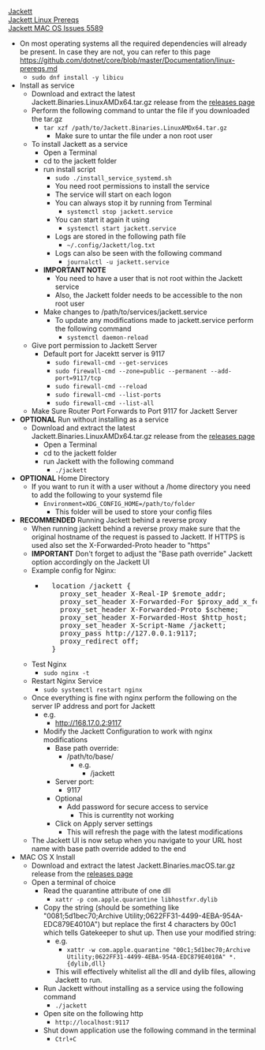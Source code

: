 [Jackett](https://github.com/Jackett/Jackett)<br />
[Jackett Linux Prereqs](https://github.com/dotnet/core/blob/main/Documentation/linux-prereqs.md)<br />
[Jackett MAC OS Issues 5589](https://github.com/Jackett/Jackett/issues/5589)

* On most operating systems all the required dependencies will already be present. In case they are not, you can refer to this page https://github.com/dotnet/core/blob/master/Documentation/linux-prereqs.md
  * `sudo dnf install -y libicu`
* Install as service
  * Download and extract the latest Jackett.Binaries.LinuxAMDx64.tar.gz release from the [releases page](https://github.com/Jackett/Jackett/releases)
  * Perform the following command to untar the file if you downloaded the tar.gz
    * `tar xzf /path/to/Jackett.Binaries.LinuxAMDx64.tar.gz`
      * Make sure to untar the file under a non root user
  * To install Jackett as a service
    * Open a Terminal
    * cd to the jackett folder
    * run install script
      * `sudo ./install_service_systemd.sh`
       * You need root permissions to install the service
       * The service will start on each logon
       * You can always stop it by running from Terminal
         * `systemctl stop jackett.service`
       * You can start it again it using
         * `systemctl start jackett.service`
       * Logs are stored in the following path file
         * `~/.config/Jackett/log.txt`
       * Logs can also be seen with the following command
         * `journalctl -u jackett.service`
    * **IMPORTANT NOTE**
      * You need to have a user that is not root within the Jackett service
      * Also, the Jackett folder needs to be accessible to the non root user
    * Make changes to /path/to/services/jackett.service
      * To update any modifications made to jackett.service perform the following command
        * `systemctl daemon-reload`
  * Give port permission to Jackett Server
    * Default port for Jacektt server is 9117 
      * `sudo firewall-cmd --get-services`
      * `sudo firewall-cmd --zone=public --permanent --add-port=9117/tcp`
      * `sudo firewall-cmd --reload`
      * `sudo firewall-cmd --list-ports`
      * `sudo firewall-cmd --list-all`
  * Make Sure Router Port Forwards to Port 9117 for Jackett Server
* **OPTIONAL** Run without installing as a service
  * Download and extract the latest Jackett.Binaries.LinuxAMDx64.tar.gz release from the [releases page](https://github.com/Jackett/Jackett/releases)
    * Open a Terminal
    * cd to the jackett folder
    * run Jackett with the following command
      * `./jackett`
* **OPTIONAL** Home Directory
  * If you want to run it with a user without a /home directory you need to add the following to your systemd file
    * `Environment=XDG_CONFIG_HOME=/path/to/folder`
      * This folder will be used to store your config files
* **RECOMMENDED** Running Jackett behind a reverse proxy
  * When running jackett behind a reverse proxy make sure that the original hostname of the request is passed to Jackett. If HTTPS is used also set the X-Forwarded-Proto header to "https"
  * **IMPORTANT** Don't forget to adjust the "Base path override" Jackett option accordingly on the Jackett UI
  * Example config for Nginx:
    * <pre>
        location /jackett {
          proxy_set_header X-Real-IP $remote_addr;
          proxy_set_header X-Forwarded-For $proxy_add_x_forwarded_for;
          proxy_set_header X-Forwarded-Proto $scheme;
          proxy_set_header X-Forwarded-Host $http_host;
          proxy_set_header X-Script-Name /jackett;
          proxy_pass http://127.0.0.1:9117;
          proxy_redirect off;
        }
      </pre>
  * Test Nginx
    * `sudo nginx -t`
  * Restart Nginx Service
    * `sudo systemctl restart nginx`
  * Once everything is fine with nginx perform the following on the server IP address and port for Jackett
    * e.g.
      * http://168.17.0.2:9117
    * Modify the Jackett Configuration to work with nginx modifications
      * Base path override:
        * /path/to/base/
          * e.g.
            * /jackett
      * Server port:
        * 9117
      * Optional
        * Add password for secure access to service
          * This is currentlty not working 
      * Click on Apply server settings
        * This will refresh the page with the latest modifications
  * The Jackett UI is now setup when you navigate to your URL host name with base path override added to the end
* MAC OS X Install 
  * Download and extract the latest Jackett.Binaries.macOS.tar.gz release from the [releases page](https://github.com/Jackett/Jackett/releases)
  * Open a terminal of choice
    * Read the quarantine attribute of one dll
      * `xattr -p com.apple.quarantine libhostfxr.dylib`
    * Copy the string (should be something like "0081;5d1bec70;Archive Utility;0622FF31-4499-4EBA-954A-EDC879E4010A") but replace the first 4 characters by 00c1 which tells Gatekeeper to shut up. Then use your modified string:
      * e.g.
        * `xattr -w com.apple.quarantine "00c1;5d1bec70;Archive Utility;0622FF31-4499-4EBA-954A-EDC879E4010A" *.{dylib,dll}`
      * This will effectively whitelist all the dll and dylib files, allowing Jackett to run.
    * Run Jackett without installing as a service using the following command
      * `./jackett`
    * Open site on the following http
      * `http://localhost:9117`
    * Shut down application use the following command in the terminal
      * `Ctrl+C `
